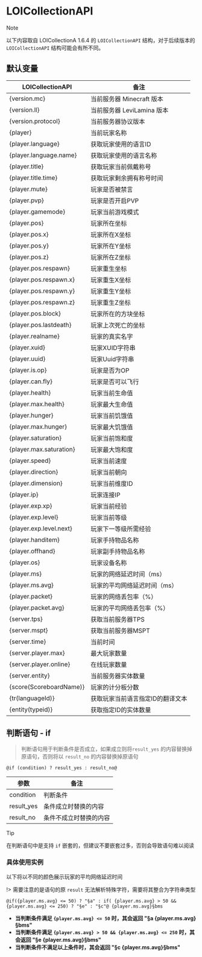 # LOICollectionAPI

> [!NOTE]
> 以下内容取自 LOICollectionA 1.6.4 的 `LOICollectionAPI` 结构，对于后续版本的 `LOICollectionAPI` 结构可能会有所不同。

## 默认变量

| LOICollectionAPI | 备注 |
| --- | --- |
| {version.mc} | 当前服务器 Minecraft 版本 |
| {version.ll} | 当前服务器 LeviLamina 版本 |
| {version.protocol} | 当前服务器协议版本 |
| {player} | 当前玩家名称 |
| {player.language} | 获取玩家使用的语言ID |
| {player.language.name} | 获取玩家使用的语言名称 |
| {player.title} | 获取玩家当前佩戴称号 |
| {player.title.time} | 获取玩家剩余拥有称号时间 |
| {player.mute} | 玩家是否被禁言 |
| {player.pvp} | 玩家是否开启PVP |
| {player.gamemode} | 玩家当前游戏模式 |
| {player.pos} | 玩家所在坐标 |
| {player.pos.x} | 玩家所在X坐标 |
| {player.pos.y} | 玩家所在Y坐标 |
| {player.pos.z} | 玩家所在Z坐标 |
| {player.pos.respawn} | 玩家重生坐标 |
| {player.pos.respawn.x} | 玩家重生X坐标 |
| {player.pos.respawn.y} | 玩家重生Y坐标 |
| {player.pos.respawn.z} | 玩家重生Z坐标 |
| {player.pos.block} | 玩家所在的方块坐标 |
| {player.pos.lastdeath} | 玩家上次死亡的坐标 |
| {player.realname} | 玩家的真实名字 |
| {player.xuid} | 玩家XUID字符串 |
| {player.uuid} | 玩家Uuid字符串 |
| {player.is.op} | 玩家是否为OP |
| {player.can.fly} | 玩家是否可以飞行 |
| {player.health} | 玩家当前生命值 |
| {player.max.health} | 玩家最大生命值 |
| {player.hunger} | 玩家当前饥饿值 |
| {player.max.hunger} | 玩家最大饥饿值 |
| {player.saturation} | 玩家当前饱和度 |
| {player.max.saturation} | 玩家最大饱和度 |
| {player.speed} | 玩家当前速度 |
| {player.direction} | 玩家当前朝向 |
| {player.dimension} | 玩家当前维度ID |
| {player.ip} | 玩家连接IP |
| {player.exp.xp} | 玩家当前经验 |
| {player.exp.level} | 玩家当前等级 |
| {player.exp.level.next} | 玩家下一等级所需经验 |
| {player.handitem} | 玩家手持物品名称 |
| {player.offhand} | 玩家副手持物品名称 |
| {player.os} | 玩家设备名称 |
| {player.ms} | 玩家的网络延迟时间（ms） |
| {player.ms.avg} | 玩家的平均网络延迟时间（ms） |
| {player.packet} | 玩家的网络丢包率（%） |
| {player.packet.avg} | 玩家的平均网络丢包率（%） |
| {server.tps} | 获取当前服务器TPS |
| {server.mspt} | 获取当前服务器MSPT |
| {server.time} | 当前时间 |
| {server.player.max} | 最大玩家数量 |
| {server.player.online} | 在线玩家数量 |
| {server.entity} | 当前服务器实体数量 |
| {score(ScoreboardName)} | 玩家的计分板分数 |
| {tr(languageId)} | 获取玩家当前语言指定ID的翻译文本 |
| {entity(typeid)} | 获取指定ID的实体数量 |

## 判断语句 - if

> 判断语句用于判断条件是否成立，如果成立则将`result_yes` 的内容替换掉原语句，否则将以 `result_no` 的内容替换掉原语句  

```text
@if (condition) ? result_yes : result_no@
```

| 参数 | 备注 |
| --- | --- |
| condition | 判断条件 |
| result_yes | 条件成立时替换的内容 |
| result_no | 条件不成立时替换的内容 |

> [!TIP]  
> 在判断语句中是支持 `if` 嵌套的，但建议不要嵌套过多，否则会导致语句难以阅读  

### **具体使用实例**  

以下将以不同的颜色展示玩家的平均网络延迟时间

!> 需要注意的是语句的原 `result` 无法解析特殊字符，需要将其整合为字符串类型

```text
@if({player.ms.avg} <= 50) ? "§a" : if( {player.ms.avg} > 50 && {player.ms.avg} <= 250) ? "§e" : "§c"@ {player.ms.avg}§bms
```

- **当判断条件满足 `{player.ms.avg} <= 50` 时，其会返回 "§a {player.ms.avg}§bms"**  
- **当判断条件满足 `{player.ms.avg} > 50 && {player.ms.avg} <= 250` 时，其会返回 "§e {player.ms.avg}§bms"**  
- **当判断条件不满足以上条件时，其会返回 "§c {player.ms.avg}§bms"**

